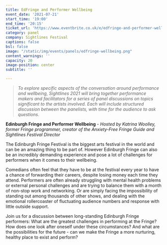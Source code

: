 ```yaml
---
title: EdFringe and Performer Wellbeing
event_date: '2021-07-21'
start_time: '19:00'
end_time: '20:15'
ticket_url: 'https://www.eventbrite.co.uk/e/edfringe-and-performer-wellbeing-sightlines-panel-discussions-tickets-162472251879'
category: panel
company: Sightlines Festival
captions: false
bsl: false
image: "/static/img/events/panels/edfringe-wellbeing.png"
content_warnings: ''
capacity: 20
image-position: center
subtitle: ''

---
```

> _To explore specific aspects of the conversation around performance and wellbeing, Sightlines 2021 will bring together performance makers and facilitators for a series of panel discussions on topics significant to the artists involved. Each will include structured discussion between the panelists, with time for the audience to ask questions._ 

**Edinburgh Fringe and Performer Wellbeing** - _Hosted by Katrina Woolley, former Fringe programmer, creator of the Anxiety-Free Fringe Guide and Sightlines Festival Director_ 

The Edinburgh Fringe Festival is the biggest arts festival in the world and can be an amazing thing to be part of. However Edinburgh Fringe can also be an incredibly demanding experience and pose a lot of challenges for performers when it comes to their wellbeing. 

Comedians often feel that they have to be at the festival every year to have a chance of forwarding their careers, despite losing money each time they attend. Performers are often already struggling with mental health problems or external personal challenges and are trying to balance them with a month of non-stop work and networking. Or are simply facing the impossibility of standing out among thousands of other shows, and dealing with the emotional rollercoaster of fluctuating audience numbers and response with little outside support. 

Join us for a discussion between long-standing Edinburgh Fringe performers: What are the greatest challenges in performing at the Fringe? How does one look after oneself under these circumstances? And what are the possibilities for the future - can we make the Fringe a more nurturing, healthy place to exist and perform?